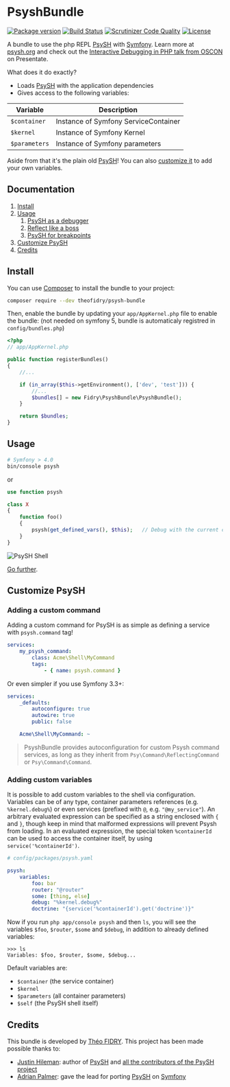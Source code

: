 # PsyshBundle

[![Package version](http://img.shields.io/packagist/v/theofidry/psysh.svg?style=flat-square)](https://packagist.org/packages/theofidry/psysh-bundle)
[![Build Status](https://img.shields.io/travis/theofidry/PsyshBundle.svg?branch=master&style=flat-square)](https://travis-ci.org/theofidry/PsyshBundle?branch=master)
[![Scrutinizer Code Quality](https://img.shields.io/scrutinizer/g/theofidry/PsyshBundle.svg?style=flat-square)](https://scrutinizer-ci.com/g/theofidry/PsyshBundle/?branch=master)
[![License](https://img.shields.io/badge/license-MIT-red.svg?style=flat-square)](LICENSE)

A bundle to use the php REPL [PsySH][1] with [Symfony][2]. Learn more at [psysh.org][1] and check out the [Interactive Debugging in PHP talk from OSCON](https://presentate.com/bobthecow/talks/php-for-pirates) on Presentate.

What does it do exactly?
* Loads [PsySH][1] with the application dependencies
* Gives access to the following variables:

| Variable              | Description                          |
|-----------------------|--------------------------------------|
| `$container`          | Instance of Symfony ServiceContainer |
| `$kernel`             | Instance of Symfony Kernel           |
| `$parameters`         | Instance of Symfony parameters       |

Aside from that it's the plain old [PsySH][1]! You can also [customize it](#customize-psysh) to add your own variables.


## Documentation

1. [Install](#install)
1. [Usage](#usage)
    1. [PsySH as a debugger](doc/debugger.md)
    1. [Reflect like a boss](doc/reflect.md)
    1. [PsySH for breakpoints](doc/breakpoint.md)
1. [Customize PsySH](#customize-psysh)
1. [Credits](#credits)


## Install

You can use [Composer](https://getcomposer.org/) to install the bundle to your project:

```bash
composer require --dev theofidry/psysh-bundle
```

Then, enable the bundle by updating your `app/AppKernel.php` file to enable the bundle:
(not needed on symfony 5, bundle is automaticaly registred in `config/bundles.php`)
```php
<?php
// app/AppKernel.php

public function registerBundles()
{
    //...

    if (in_array($this->getEnvironment(), ['dev', 'test'])) {
        //...
        $bundles[] = new Fidry\PsyshBundle\PsyshBundle();
    }

    return $bundles;
}
```

## Usage

```bash
# Symfony > 4.0
bin/console psysh
```

or

```php
use function psysh

class X
{
    function foo()
    {
        psysh(get_defined_vars(), $this);   // Debug with the current context
    }
}
```

![PsySH Shell](doc/images/shell.png)

[Go further](#documentation).


## Customize PsySH

### Adding a custom command
Adding a custom command for PsySH is as simple as defining a service with `psysh.command` tag!

```yaml
services:
    my_psysh_command:
        class: Acme\Shell\MyCommand
        tags:
            - { name: psysh.command }
```

Or even simpler if you use Symfony 3.3+:

```yaml
services:
    _defaults:
        autoconfigure: true
        autowire: true
        public: false

    Acme\Shell\MyCommand: ~
```

> PsyshBundle provides autoconfiguration for custom Psysh command services, as long as they inherit from
> `Psy\Command\ReflectingCommand` or `Psy\Command\Command`.

### Adding custom variables
It is possible to add custom variables to the shell via configuration.
Variables can be of any type, container parameters references (e.g. `%kernel.debug%`) or even services
(prefixed with `@`, e.g. `"@my_service"`). An arbitrary evaluated expression can be specified as a
string enclosed with `{` and `}`, though keep in mind that malformed expressions will prevent Psysh
from loading. In an evaluated expression, the special token `%containerId` can be used to access the
container itself, by using `service('%containerId')`.

```yaml
# config/packages/psysh.yaml

psysh:
    variables:
        foo: bar
        router: "@router"
        some: [thing, else]
        debug: "%kernel.debug%"
        doctrine: "{service('%containerId').get('doctrine')}"
```

Now if you run `php app/console psysh` and then `ls`, you will see the variables `$foo`, `$router`, `$some` and `$debug`,
in addition to already defined variables:

```
>>> ls
Variables: $foo, $router, $some, $debug...
```

Default variables are:
- `$container` (the service container)
- `$kernel`
- `$parameters` (all container parameters)
- `$self` (the PsySH shell itself)


## Credits

This bundle is developed by [Théo FIDRY](https://github.com/theofidry). This project has been made possible thanks to:

* [Justin Hileman](https://github.com/bobthecow): author of [PsySH][1] and [all the contributors of the PsySH project](https://github.com/bobthecow/psysh/graphs/contributors)
* [Adrian Palmer](https://github.com/navitronic): gave the lead for porting [PsySH][1] on [Symfony][2]


[1]: https://psysh.org/
[2]: https://symfony.com/

